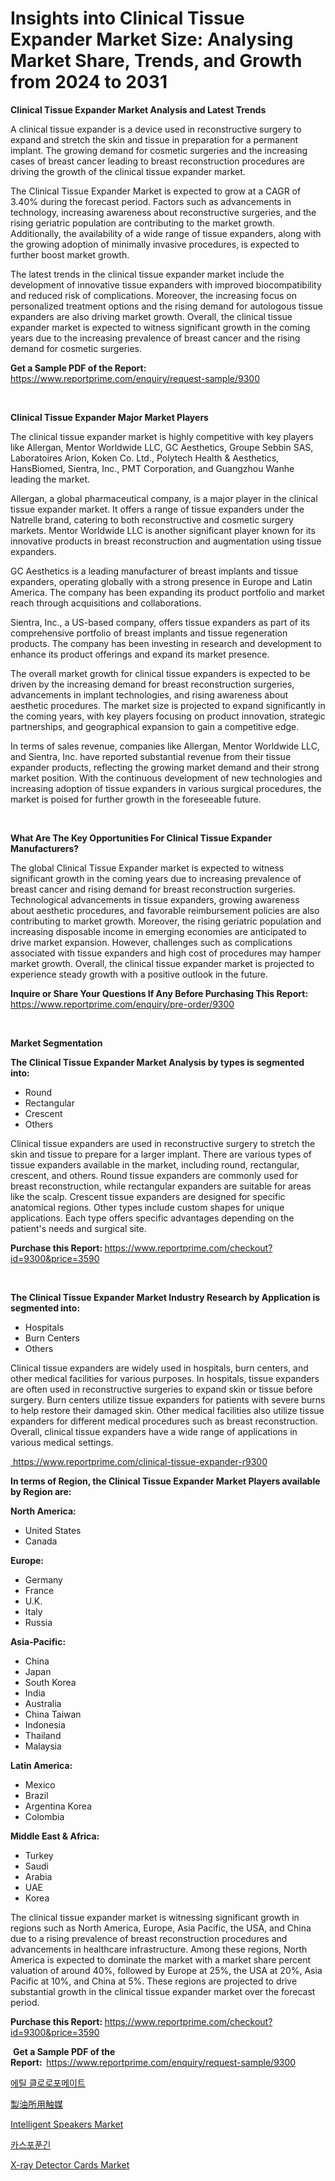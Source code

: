 <p><h1>Insights into Clinical Tissue Expander Market Size: Analysing Market Share, Trends, and Growth from 2024 to 2031</h1></p><p><strong>Clinical Tissue Expander Market Analysis and Latest Trends</strong></p>
<p><p>A clinical tissue expander is a device used in reconstructive surgery to expand and stretch the skin and tissue in preparation for a permanent implant. The growing demand for cosmetic surgeries and the increasing cases of breast cancer leading to breast reconstruction procedures are driving the growth of the clinical tissue expander market.</p><p>The Clinical Tissue Expander Market is expected to grow at a CAGR of 3.40% during the forecast period. Factors such as advancements in technology, increasing awareness about reconstructive surgeries, and the rising geriatric population are contributing to the market growth. Additionally, the availability of a wide range of tissue expanders, along with the growing adoption of minimally invasive procedures, is expected to further boost market growth.</p><p>The latest trends in the clinical tissue expander market include the development of innovative tissue expanders with improved biocompatibility and reduced risk of complications. Moreover, the increasing focus on personalized treatment options and the rising demand for autologous tissue expanders are also driving market growth. Overall, the clinical tissue expander market is expected to witness significant growth in the coming years due to the increasing prevalence of breast cancer and the rising demand for cosmetic surgeries.</p></p>
<p><strong>Get a Sample PDF of the Report:&nbsp;</strong> <a href="https://www.reportprime.com/enquiry/request-sample/9300">https://www.reportprime.com/enquiry/request-sample/9300</a></p>
<p>&nbsp;</p>
<p><strong>Clinical Tissue Expander Major Market Players</strong></p>
<p><p>The clinical tissue expander market is highly competitive with key players like Allergan, Mentor Worldwide LLC, GC Aesthetics, Groupe Sebbin SAS, Laboratoires Arion, Koken Co. Ltd., Polytech Health & Aesthetics, HansBiomed, Sientra, Inc., PMT Corporation, and Guangzhou Wanhe leading the market.</p><p>Allergan, a global pharmaceutical company, is a major player in the clinical tissue expander market. It offers a range of tissue expanders under the Natrelle brand, catering to both reconstructive and cosmetic surgery markets. Mentor Worldwide LLC is another significant player known for its innovative products in breast reconstruction and augmentation using tissue expanders.</p><p>GC Aesthetics is a leading manufacturer of breast implants and tissue expanders, operating globally with a strong presence in Europe and Latin America. The company has been expanding its product portfolio and market reach through acquisitions and collaborations.</p><p>Sientra, Inc., a US-based company, offers tissue expanders as part of its comprehensive portfolio of breast implants and tissue regeneration products. The company has been investing in research and development to enhance its product offerings and expand its market presence.</p><p>The overall market growth for clinical tissue expanders is expected to be driven by the increasing demand for breast reconstruction surgeries, advancements in implant technologies, and rising awareness about aesthetic procedures. The market size is projected to expand significantly in the coming years, with key players focusing on product innovation, strategic partnerships, and geographical expansion to gain a competitive edge.</p><p>In terms of sales revenue, companies like Allergan, Mentor Worldwide LLC, and Sientra, Inc. have reported substantial revenue from their tissue expander products, reflecting the growing market demand and their strong market position. With the continuous development of new technologies and increasing adoption of tissue expanders in various surgical procedures, the market is poised for further growth in the foreseeable future.</p></p>
<p>&nbsp;</p>
<p><strong>What Are The Key Opportunities For Clinical Tissue Expander Manufacturers?</strong></p>
<p><p>The global Clinical Tissue Expander market is expected to witness significant growth in the coming years due to increasing prevalence of breast cancer and rising demand for breast reconstruction surgeries. Technological advancements in tissue expanders, growing awareness about aesthetic procedures, and favorable reimbursement policies are also contributing to market growth. Moreover, the rising geriatric population and increasing disposable income in emerging economies are anticipated to drive market expansion. However, challenges such as complications associated with tissue expanders and high cost of procedures may hamper market growth. Overall, the clinical tissue expander market is projected to experience steady growth with a positive outlook in the future.</p></p>
<p><strong>Inquire or Share Your Questions If Any Before Purchasing This Report:</strong> <a href="https://www.reportprime.com/enquiry/pre-order/9300">https://www.reportprime.com/enquiry/pre-order/9300</a></p>
<p>&nbsp;</p>
<p><strong>Market Segmentation</strong></p>
<p><strong>The Clinical Tissue Expander Market Analysis by types is segmented into:</strong></p>
<p><ul><li>Round</li><li>Rectangular</li><li>Crescent</li><li>Others</li></ul></p>
<p><p>Clinical tissue expanders are used in reconstructive surgery to stretch the skin and tissue to prepare for a larger implant. There are various types of tissue expanders available in the market, including round, rectangular, crescent, and others. Round tissue expanders are commonly used for breast reconstruction, while rectangular expanders are suitable for areas like the scalp. Crescent tissue expanders are designed for specific anatomical regions. Other types include custom shapes for unique applications. Each type offers specific advantages depending on the patient's needs and surgical site.</p></p>
<p><strong>Purchase this Report:&nbsp;</strong><a href="https://www.reportprime.com/checkout?id=9300&price=3590">https://www.reportprime.com/checkout?id=9300&price=3590</a></p>
<p>&nbsp;</p>
<p><strong>The Clinical Tissue Expander Market Industry Research by Application is segmented into:</strong></p>
<p><ul><li>Hospitals</li><li>Burn Centers</li><li>Others</li></ul></p>
<p><p>Clinical tissue expanders are widely used in hospitals, burn centers, and other medical facilities for various purposes. In hospitals, tissue expanders are often used in reconstructive surgeries to expand skin or tissue before surgery. Burn centers utilize tissue expanders for patients with severe burns to help restore their damaged skin. Other medical facilities also utilize tissue expanders for different medical procedures such as breast reconstruction. Overall, clinical tissue expanders have a wide range of applications in various medical settings.</p></p>
<p><a href="https://www.reportprime.com/clinical-tissue-expander-r9300">&nbsp;https://www.reportprime.com/clinical-tissue-expander-r9300</a></p>
<p><strong>In terms of Region, the Clinical Tissue Expander Market Players available by Region are:</strong></p>
<p>
    <p> <strong> North America: </strong>
        <ul>
            <li>United States</li>
            <li>Canada</li>
        </ul>
        </p> 
    <p> <strong> Europe: </strong>
        <ul>
            <li>Germany</li>
            <li>France</li>
            <li>U.K.</li>
            <li>Italy</li>
            <li>Russia</li>
        </ul>
        </p> 
    <p> <strong> Asia-Pacific: </strong>
        <ul>
            <li>China</li>
            <li>Japan</li>
            <li>South Korea</li>
            <li>India</li>
            <li>Australia</li>
            <li>China Taiwan</li>
            <li>Indonesia</li>
            <li>Thailand</li>
            <li>Malaysia</li>
        </ul>
        </p> 
    <p> <strong> Latin America: </strong>
        <ul>
            <li>Mexico</li>
            <li>Brazil</li>
            <li>Argentina Korea</li>
            <li>Colombia</li>
        </ul>
        </p> 
    <p> <strong> Middle East & Africa: </strong>
        <ul>
            <li>Turkey</li>
            <li>Saudi</li>
            <li>Arabia</li>
            <li>UAE</li>
            <li>Korea</li>
        </ul>
    </p>
    </p>
<p><p>The clinical tissue expander market is witnessing significant growth in regions such as North America, Europe, Asia Pacific, the USA, and China due to a rising prevalence of breast reconstruction procedures and advancements in healthcare infrastructure. Among these regions, North America is expected to dominate the market with a market share percent valuation of around 40%, followed by Europe at 25%, the USA at 20%, Asia Pacific at 10%, and China at 5%. These regions are projected to drive substantial growth in the clinical tissue expander market over the forecast period.</p></p>
<p><strong>Purchase this Report: </strong><a href="https://www.reportprime.com/checkout?id=9300&price=3590">https://www.reportprime.com/checkout?id=9300&price=3590</a></p>
<p>&nbsp;<strong>Get a Sample PDF of the Report:&nbsp;&nbsp;</strong><a href="https://www.reportprime.com/enquiry/request-sample/9300">https://www.reportprime.com/enquiry/request-sample/9300</a></p>
<p><strong></strong></p>
<p><p><a href="https://medium.com/@dandier2003/%EC%97%90%EC%B9%A0-%ED%81%B4%EB%A1%9C%EB%A1%9C%ED%8F%AC%EB%A5%B4%EB%A9%94%EC%9D%B4%ED%8A%B8-%EC%8B%9C%EC%9E%A5%EC%9D%80-%EC%8B%9C%EC%9E%A5-%EC%A0%90%EC%9C%A0%EC%9C%A8-%EC%8B%9C%EC%9E%A5-%EB%8F%99%ED%96%A5-%EB%B0%8F-%EC%8B%9C%EC%9E%A5-%EC%84%B1%EC%9E%A5%EC%97%90-%EB%8C%80%ED%95%9C-%EC%A0%95%EB%B3%B4%EB%A5%BC-%EC%A0%9C%EA%B3%B5%ED%95%A9%EB%8B%88%EB%8B%A4-e66ac2f1308f">에틸 클로로포메이트</a></p><p><a href="https://github.com/klon646/Market-Research-Report-List-1/blob/main/154378878280.md">製油所用触媒</a></p><p><a href="https://issuu.com/reportprime-2/docs/intelligent-speakers-market-size-2030.pptx">Intelligent Speakers Market</a></p><p><a href="https://medium.com/@kennayundt/%EC%B9%B4%EC%8A%A4%ED%8F%AC%ED%91%B8%EC%A7%95-%EC%8B%9C%EC%9E%A5-2031%EB%85%84%EA%B9%8C%EC%A7%80%EC%9D%98-%ED%8A%B8%EB%A0%8C%EB%93%9C-%EC%98%88%EC%B8%A1-%EB%B0%8F-%EA%B2%BD%EC%9F%81-%EB%B6%84%EC%84%9D-fba10ac68948">카스포푼긴</a></p><p><a href="https://www.linkedin.com/pulse/x-ray-detector-cards-market-insights-players-forecast-till-2031-8lhkf">X-ray Detector Cards Market</a></p></p>